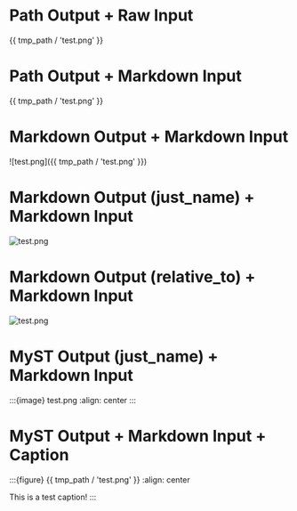 # Path Output + Raw Input

{{ tmp_path / 'test.png' }}

# Path Output + Markdown Input

{{ tmp_path / 'test.png' }}

# Markdown Output + Markdown Input

![test.png]({{ tmp_path / 'test.png' }})

# Markdown Output (just_name) + Markdown Input

![test.png](test.png)

# Markdown Output (relative_to) + Markdown Input

![test.png](test.png)

# MyST Output (just_name) + Markdown Input

:::{image} test.png
:align: center
:::

# MyST Output + Markdown Input + Caption

:::{figure} {{ tmp_path / 'test.png' }}
:align: center

This is a test caption!
:::
